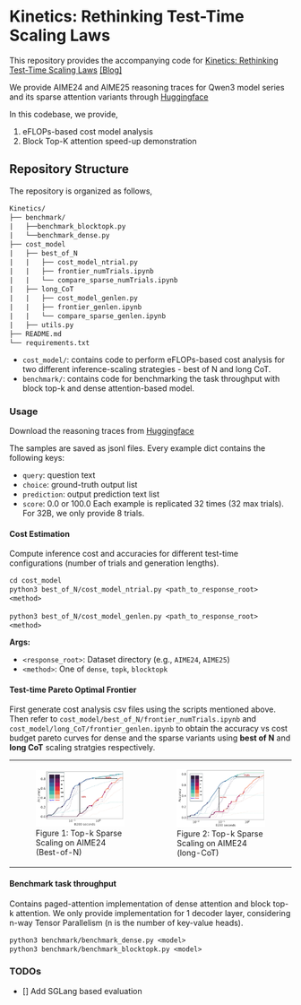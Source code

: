 # Kinetics: Rethinking Test-Time Scaling Laws
This repository provides the accompanying code for [Kinetics: Rethinking Test-Time Scaling Laws](https://arxiv.org/abs/2408.11049) [[Blog]](https://infini-ai-lab.github.io/Kinetics/)

We provide AIME24 and AIME25 reasoning traces for Qwen3 model series and its sparse attention variants through [Huggingface](https://huggingface.co/datasets/InfiniAILab/Kinetics-generations)

In this codebase, we provide,
1. eFLOPs-based cost model analysis
2. Block Top-K attention speed-up demonstration

## Repository Structure
The repository is organized as follows,

```
Kinetics/
├── benchmark/
|   ├──benchmark_blocktopk.py
|   └──benchmark_dense.py
├── cost_model
|   ├── best_of_N
|   |   ├── cost_model_ntrial.py
|   |   ├── frontier_numTrials.ipynb
|   |   └── compare_sparse_numTrials.ipynb
|   ├── long_CoT
|   |   ├── cost_model_genlen.py
|   |   ├── frontier_genlen.ipynb
|   |   └── compare_sparse_genlen.ipynb
|   ├── utils.py
├── README.md
└── requirements.txt
```
- `cost_model/`: contains code to perform eFLOPs-based cost analysis for two different inference-scaling strategies - best of N and long CoT.
- `benchmark/`: contains code for benchmarking the task throughput with block top-k and dense attention-based model. 

### Usage
Download the reasoning traces from [Huggingface](https://huggingface.co/datasets/InfiniAILab/Kinetics-generations)

The samples are saved as jsonl files. Every example dict contains the following keys:
- `query`: question text
- `choice`: ground-truth output list
- `prediction`: output prediction text list
- `score`: 0.0 or 100.0
Each example is replicated 32 times (32 max trials). For 32B, we only provide 8 trials.

#### Cost Estimation
Compute inference cost and accuracies for different test-time configurations (number of trials and generation lengths).
```
cd cost_model
python3 best_of_N/cost_model_ntrial.py <path_to_response_root> <method>

python3 best_of_N/cost_model_genlen.py <path_to_response_root> <method>
```
**Args:**
- `<response_root>`: Dataset directory (e.g., `AIME24`, `AIME25`)
- `<method>`: One of `dense`, `topk`, `blocktopk`

#### Test-time Pareto Optimal Frontier
First generate cost analysis csv files using the scripts mentioned above. Then refer to `cost_model/best_of_N/frontier_numTrials.ipynb` and `cost_model/long_CoT/frontier_genlen.ipynb` to obtain the accuracy vs cost budget pareto curves for dense and the sparse variants using **best of N** and **long CoT** scaling stratgies respectively.

<table>
  <tr>
    <td>
      <figure>
        <img src="assets/AIME24-topk-trial.jpg" alt="Kinetics Sparse Scaling (Best-of-N)" width="400">
        <figcaption>Figure 1: Top-k Sparse Scaling on AIME24 (Best-of-N)</figcaption>
      </figure>
    </td>
    <td>
      <figure>
        <img src="assets/AIME24-topk-genlen.jpg" alt="Kinetics Sparse Scaling (long-CoT)" width="400">
        <figcaption>Figure 2: Top-k Sparse Scaling on AIME24 (long-CoT)</figcaption>
      </figure>
    </td>
  </tr>
</table>

#### Benchmark task throughput
Contains paged-attention implementation of dense attention and block top-k attention. We only provide implementation for 1 decoder layer, considering n-way Tensor Parallelism (n is the number of key-value heads).
```
python3 benchmark/benchmark_dense.py <model>
python3 benchmark/benchmark_blocktopk.py <model>
```

### TODOs
- [] Add SGLang based evaluation 
